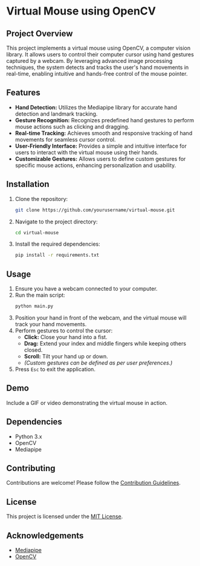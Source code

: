 # Virtual Mouse using OpenCV

## Project Overview
This project implements a virtual mouse using OpenCV, a computer vision library. It allows users to control their computer cursor using hand gestures captured by a webcam. By leveraging advanced image processing techniques, the system detects and tracks the user's hand movements in real-time, enabling intuitive and hands-free control of the mouse pointer.

## Features
- **Hand Detection:** Utilizes the Mediapipe library for accurate hand detection and landmark tracking.
- **Gesture Recognition:** Recognizes predefined hand gestures to perform mouse actions such as clicking and dragging.
- **Real-time Tracking:** Achieves smooth and responsive tracking of hand movements for seamless cursor control.
- **User-Friendly Interface:** Provides a simple and intuitive interface for users to interact with the virtual mouse using their hands.
- **Customizable Gestures:** Allows users to define custom gestures for specific mouse actions, enhancing personalization and usability.

## Installation
1. Clone the repository:
    ```bash
    git clone https://github.com/yourusername/virtual-mouse.git
    ```
2. Navigate to the project directory:
    ```bash
    cd virtual-mouse
    ```
3. Install the required dependencies:
    ```bash
    pip install -r requirements.txt
    ```

## Usage
1. Ensure you have a webcam connected to your computer.
2. Run the main script:
    ```bash
    python main.py
    ```
3. Position your hand in front of the webcam, and the virtual mouse will track your hand movements.
4. Perform gestures to control the cursor:
   - **Click:** Close your hand into a fist.
   - **Drag:** Extend your index and middle fingers while keeping others closed.
   - **Scroll:** Tilt your hand up or down.
   - *(Custom gestures can be defined as per user preferences.)*
5. Press `Esc` to exit the application.

## Demo
Include a GIF or video demonstrating the virtual mouse in action.

## Dependencies
- Python 3.x
- OpenCV
- Mediapipe

## Contributing
Contributions are welcome! Please follow the [Contribution Guidelines](CONTRIBUTING.md).

## License
This project is licensed under the [MIT License](LICENSE).

## Acknowledgements
- [Mediapipe](https://google.github.io/mediapipe/)
- [OpenCV](https://opencv.org/)
